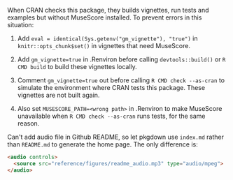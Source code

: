 When CRAN checks this package, they builds vignettes, run tests and examples
but without MuseScore installed. To prevent errors in this situation:

1. Add `eval = identical(Sys.getenv("gm_vignette"), "true")` in
`knitr::opts_chunk$set()` in vignettes that need MuseScore.

2. Add `gm_vignette=true` in .Renviron before calling `devtools::build()` or
`R CMD build` to build these vignettes locally.

3. Comment `gm_vignette=true` out before calling `R CMD check --as-cran`
to simulate the environment where CRAN tests this package. These vignettes
are not built again. 

4. Also set `MUSESCORE_PATH=<wrong path>` in .Renviron to make MuseScore
unavailable when `R CMD check --as-cran` runs tests, for the same reason.


Can't add audio file in Github README, so let pkgdown use `index.md` 
rather than `README.md` to generate the home page. The only difference is:

```html
<audio controls>
  <source src="reference/figures/readme_audio.mp3" type="audio/mpeg">
</audio>
```
